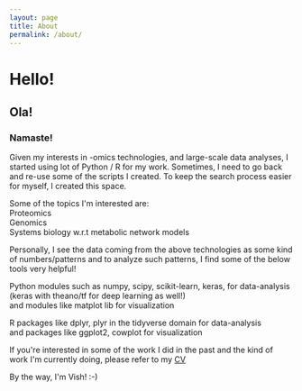 ```yaml
---
layout: page
title: About
permalink: /about/
---
```

# Hello!
## Ola!
### Namaste!

Given my interests in -omics technologies, and large-scale data analyses, I started using lot of Python / R for my work. Sometimes, I need to go back and re-use some of the scripts I created. To keep the search process easier for myself, I created this space.

Some of the topics I'm interested are:  
Proteomics  
Genomics  
Systems biology w.r.t metabolic network models  

Personally, I see the data coming from the above technologies as some kind of numbers/patterns and to analyze such patterns, I find some of the below tools very helpful!

Python modules such as numpy, scipy, scikit-learn, keras, for data-analysis (keras with theano/tf for deep learning as well!)  
and modules like matplot lib for visualization  

R packages like dplyr, plyr in the tidyverse domain for data-analysis  
and packages like ggplot2, cowplot for visualization  

If you're interested in some of the work I did in the past and the kind of work I'm currently doing, please refer to my [CV](https://sivome.github.io/cv/)

By the way, I'm Vish! :-)

